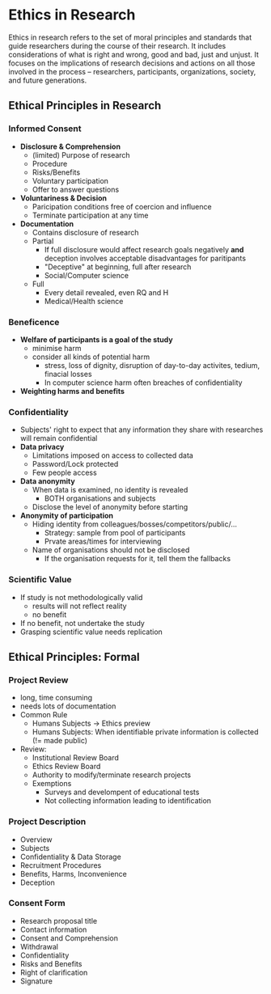 # Ethics in Research
Ethics in research refers to the set of moral principles and standards that guide researchers during the course of their research. It includes considerations of what is right and wrong, good and bad, just and unjust. It focuses on the implications of research decisions and actions on all those involved in the process – researchers, participants, organizations, society, and future generations.

## Ethical Principles in Research
### Informed Consent
- **Disclosure & Comprehension**
	- (limited) Purpose of research
	- Procedure
	- Risks/Benefits
	- Voluntary participation
	- Offer to answer questions
- **Voluntariness & Decision**
	- Paricipation conditions free of coercion and influence
	- Terminate participation at any time
- **Documentation**
	- Contains disclosure of research
	- Partial
		- If full disclosure would affect research goals negatively **and** deception involves acceptable disadvantages for paritipants
		- "Deceptive" at beginning, full after research
		- Social/Computer science
	- Full
		- Every detail revealed, even RQ and H
		- Medical/Health science

### Beneficence
- **Welfare of participants is a goal of the study**
	- minimise harm
	- consider all kinds of potential harm 
		- stress, loss of dignity, disruption of day-to-day activites, tedium, finacial losses
		- In computer science harm often breaches of confidentiality
- **Weighting harms and benefits**

### Confidentiality
- Subjects' right to expect that any information they share with researches will remain confidential 
- **Data privacy**
	- Limitations imposed on access to collected data
	- Password/Lock protected
	- Few people access
- **Data anonymity**
	- When data is examined, no identity is revealed
		- BOTH organisations and subjects
	- Disclose the level of anonymity before starting
- **Anonymity of participation**
	- Hiding identity from colleagues/bosses/competitors/public/...
		- Strategy: sample from pool of participants
		- Prvate areas/times for interviewing
	- Name of organisations should not be disclosed
		- If the organisation requests for it, tell them the fallbacks

### Scientific Value
- If study is not methodologically valid
	- results will not reflect reality
	- no benefit
- If no benefit, not undertake the study
- Grasping scientific value needs replication

## Ethical Principles: Formal
### Project Review
- long, time consuming
- needs lots of documentation
- Common Rule
	- Humans Subjects -> Ethics preview
	- Humans Subjects: When identifiable private information is collected (!= made public)
- Review:
	- Institutional Review Board
	- Ethics Review Board
	- Authority to modify/terminate research projects
	- Exemptions
		- Surveys and develompent of educational tests
		- Not collecting information leading to identification

### Project Description
- Overview
- Subjects
- Confidentiality & Data Storage
- Recruitment Procedures
- Benefits, Harms, Inconvenience
- Deception

### Consent Form
- Research proposal title
- Contact information
- Consent and Comprehension 
- Withdrawal
- Confidentiality
- Risks and Benefits
- Right of clarification
- Signature